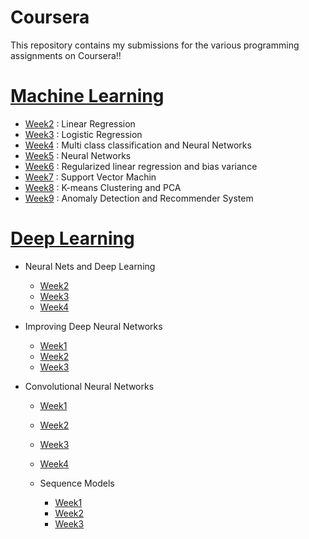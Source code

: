 # Coursera

This repository contains my submissions for the various programming assignments on Coursera!!

# [Machine Learning](https://github.com/aayushkothari11/Coursera/tree/master/Machine%20Learning)
- [Week2](https://github.com/aayushkothari11/Coursera/tree/master/Machine%20Learning/week-2) : Linear Regression
- [Week3](https://github.com/aayushkothari11/Coursera/tree/master/Machine%20Learning/week-3) : Logistic Regression
- [Week4](https://github.com/aayushkothari11/Coursera/tree/master/Machine%20Learning/week-4) : Multi class classification and Neural Networks
- [Week5](https://github.com/aayushkothari11/Coursera/tree/master/Machine%20Learning/week-5) : Neural Networks
- [Week6](https://github.com/aayushkothari11/Coursera/tree/master/Machine%20Learning/week-6) : Regularized linear regression and bias variance
- [Week7](https://github.com/aayushkothari11/Coursera/tree/master/Machine%20Learning/week-7) : Support Vector Machin
- [Week8](https://github.com/aayushkothari11/Coursera/tree/master/Machine%20Learning/week-8) : K-means Clustering and PCA
- [Week9](https://github.com/aayushkothari11/Coursera/tree/master/Machine%20Learning/week-9) : Anomaly Detection and Recommender System

# [Deep Learning](https://github.com/aayushkothari11/Coursera/tree/master/Deep%20Learning)
- Neural Nets and Deep Learning
  - [Week2](https://github.com/aayushkothari11/Coursera/tree/master/Deep%20Learning/Neural%20Nets%20and%20Deep%20Learning/week%202)
  - [Week3](https://github.com/aayushkothari11/Coursera/tree/master/Deep%20Learning/Neural%20Nets%20and%20Deep%20Learning/week%203)
  - [Week4](https://github.com/aayushkothari11/Coursera/tree/master/Deep%20Learning/Neural%20Nets%20and%20Deep%20Learning/week%204)

- Improving Deep Neural Networks
  - [Week1](https://github.com/aayushkothari11/Coursera/tree/master/Deep%20Learning/Improving%20Deep%20Neural%20Networks/week%201)
  - [Week2](https://github.com/aayushkothari11/Coursera/tree/master/Deep%20Learning/Improving%20Deep%20Neural%20Networks/week%202)
  - [Week3](https://github.com/aayushkothari11/Coursera/tree/master/Deep%20Learning/Improving%20Deep%20Neural%20Networks/week%203)

- Convolutional Neural Networks
  - [Week1](https://github.com/aayushkothari11/Coursera/tree/master/Deep%20Learning/Convolutional%20Neural%20Networks/week%201)
  - [Week2](https://github.com/aayushkothari11/Coursera/tree/master/Deep%20Learning/Convolutional%20Neural%20Networks/week%202)
  - [Week3](https://github.com/aayushkothari11/Coursera/tree/master/Deep%20Learning/Convolutional%20Neural%20Networks/week%203)
  - [Week4](https://github.com/aayushkothari11/Coursera/tree/master/Deep%20Learning/Convolutional%20Neural%20Networks/week%204)

  - Sequence Models
    - [Week1](https://github.com/aayushkothari11/Coursera/tree/master/Deep%20Learning/Sequence%20Models/week%201)
    - [Week2](https://github.com/aayushkothari11/Coursera/tree/master/Deep%20Learning/Sequence%20Models/week%202)
    - [Week3](https://github.com/aayushkothari11/Coursera/tree/master/Deep%20Learning/Sequence%20Models/week%203)
